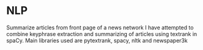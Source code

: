# NLP
Summarize articles from front page of a news network
I have attempted to combine keyphrase extraction and summarizing of articles using textrank in spaCy.
Main libraries used are pytextrank, spacy, nltk and newspaper3k 
